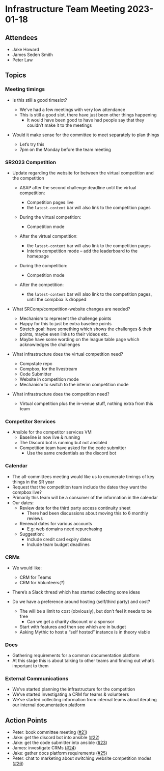 # Infrastructure Team Meeting 2023-01-18

## Attendees

- Jake Howard
- James Seden Smith
- Peter Law

## Topics

### Meeting timings

- Is this still a good timeslot?
  - We’ve had a few meetings with very low attendance
  - This is still a good slot, there have just been other things happening
    - It would have been good to have had people say that they couldn’t make it to the meetings

- Would it make sense for the committee to meet separately to plan things
  - Let’s try this
  - 7pm on the Monday before the team meeting

### SR2023 Competition

- Update regarding the website for between the virtual competition and the competition
  - ASAP after the second challenge deadline until the virtual competition:
    - Competition pages live
    - the `latest-content` bar will also link to the competition pages

  - During the virtual competition:
    - Competition mode

  - After the virtual competition:
    - the `latest-content` bar will also link to the competition pages
    - Interim competition mode – add the leaderboard to the homepage

  - During the competition:
    - Competition mode

  - After the competition:
    - the `latest-content` bar will also link to the competition pages, until the compbox is dropped

- What SRComp/competition-website changes are needed?
  - Mechanism to represent the challenge points
  - Happy for this to just be extra baseline points
  - Stretch goal: have something which shows the challenges & their points, maybe even links to their videos etc.
  - Maybe have some wording on the league table page which acknowledges the challenges

- What infrastructure does the virtual competition need?
  - Compstate repo
  - Compbox, for the livestream
  - Code Submitter
  - Website in competition mode
  - Mechanism to switch to the interim competition mode

- What infrastructure does the competition need?
  - Virtual competition plus the in-venue stuff, nothing extra from this team

### Competitor Services

- Ansible for the competitor services VM
  - Baseline is now live & running
  - The Discord bot is running but not ansibled
  - Competition team have asked for the code submitter
    - Use the same credentials as the discord bot

### Calendar

- The all-committees meeting would like us to enumerate timings of key things in the SR year
- Request that the competition team include the dates they want the compbox live?
- Primarily this team will be a consumer of the information in the calendar
- Our dates:
  - Review date for the third party access continuity sheet
    - There had been discussions about moving this to 6 monthly reviews
  - Renewal dates for various accounts
    - E.g: web domains need repurchasing
  - Suggestion:
    - Include credit card expiry dates
    - Include team budget deadlines

### CRMs

- We would like:
  - CRM for Teams
  - CRM for Volunteers(?)

- There’s a Slack thread which has started collecting some ideas
- Do we have a preference around hosting (self/third party) and cost?
  - The will be a limit to cost (obviously), but don’t feel it needs to be free
    - Can we get a charity discount or a sponsor
  - Start with features and then see which are in budget
  - Asking Mythic to host a “self hosted” instance is in theory viable

### Docs

- Gathering requirements for a common documentation platform
- At this stage this is about talking to other teams and finding out what’s important to them

### External Communications

- We’ve started planning the infrastructure for the competition
- We’ve started investigating a CRM for teams & volunteers
- We’ve started collecting information from internal teams about iterating our internal documentation platform

## Action Points

- Peter: book committee meeting ([#21](https://github.com/srobo/infrastructure-team-minutes/issues/21))
- Jake: get the discord bot into ansible ([#22](https://github.com/srobo/infrastructure-team-minutes/issues/22))
- Jake: get the code submitter into ansible ([#23](https://github.com/srobo/infrastructure-team-minutes/issues/23))
- James: investigate CRMs ([#24](https://github.com/srobo/infrastructure-team-minutes/issues/24))
- Jake: gather docs platform requirements ([#25](https://github.com/srobo/infrastructure-team-minutes/issues/25))
- Peter: chat to marketing about switching website competition modes ([#26](https://github.com/srobo/infrastructure-team-minutes/issues/26))
